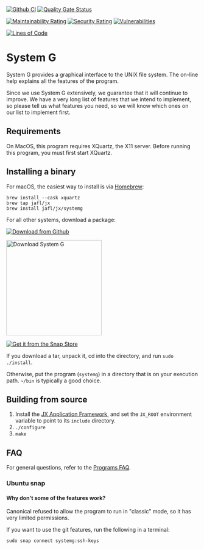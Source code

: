 [![Github CI](https://github.com/jafl/system-g/actions/workflows/ci.yml/badge.svg)](https://github.com/jafl/system-g/actions/workflows/ci.yml)
[![Quality Gate Status](https://sonarcloud.io/api/project_badges/measure?branch=main&project=jafl_system-g&metric=alert_status)](https://sonarcloud.io/dashboard?id=jafl_system-g&branch=main)

[![Maintainability Rating](https://sonarcloud.io/api/project_badges/measure?branch=main&project=jafl_system-g&metric=sqale_rating)](https://sonarcloud.io/dashboard?id=jafl_system-g&branch=main)
[![Security Rating](https://sonarcloud.io/api/project_badges/measure?branch=main&project=jafl_system-g&metric=security_rating)](https://sonarcloud.io/dashboard?id=jafl_system-g&branch=main)
[![Vulnerabilities](https://sonarcloud.io/api/project_badges/measure?branch=main&project=jafl_system-g&metric=vulnerabilities)](https://sonarcloud.io/dashboard?id=jafl_system-g&branch=main)

[![Lines of Code](https://sonarcloud.io/api/project_badges/measure?branch=main&project=jafl_system-g&metric=ncloc)](https://sonarcloud.io/dashboard?id=jafl_system-g&branch=main)

# System G

System G provides a graphical interface to the UNIX file system.  The on-line help explains all the features of the program.

Since we use System G extensively, we guarantee that it will continue to improve.  We have a very long list of features that we intend to implement, so please tell us what features you need, so we will know which ones on our list to implement first.


## Requirements

On MacOS, this program requires XQuartz, the X11 server.  Before running this program, you must first start XQuartz.


## Installing a binary

For macOS, the easiest way to install is via [Homebrew](https://brew.sh):

    brew install --cask xquartz
    brew tap jafl/jx
    brew install jafl/jx/systemg

For all other systems, download a package:

[![Download from Github](http://libjx.sourceforge.net/github.png)](https://github.com/jafl/system-g/releases/latest)

<a href="https://sourceforge.net/p/nps-systemg/"><img alt="Download System G" src="https://sourceforge.net/sflogo.php?type=17&group_id=170488" width="250"></a>

[![Get it from the Snap Store](https://snapcraft.io/static/images/badges/en/snap-store-white.svg)](https://snapcraft.io/systemg)

If you download a tar, unpack it, cd into the directory, and run `sudo ./install`.

Otherwise, put the program (`systemg`) in a directory that is on your execution path.  `~/bin` is typically a good choice.


## Building from source

1. Install the [JX Application Framework](https://github.com/jafl/jx_application_framework),  and set the `JX_ROOT` environment variable to point to its `include` directory.
1. `./configure`
1. `make`


## FAQ

For general questions, refer to the [Programs FAQ](https://github.com/jafl/jx_application_framework/blob/master/APPS.md).

### Ubuntu snap

#### Why don't some of the features work?

Canonical refused to allow the program to run in "classic" mode, so it has very limited permissions.

If you want to use the git features, run the following in a terminal:

    sudo snap connect systemg:ssh-keys
